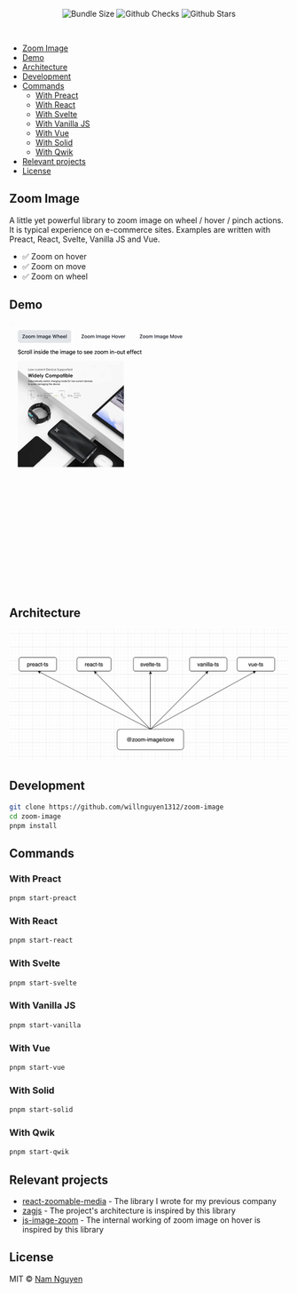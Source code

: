 <p align="center">
  <img alt="Bundle Size" src="https://badgen.net/bundlephobia/minzip/@zoom-image/core"/>
  <img alt="Github Checks" src="https://badgen.net/github/checks/willnguyen1312/zoom-image/main"/>
  <img alt="Github Stars" src="https://badgen.net/github/stars/willnguyen1312/zoom-image" />
</p>

<br />

- [Zoom Image](#zoom-image)
- [Demo](#demo)
- [Architecture](#architecture)
- [Development](#development)
- [Commands](#commands)
  - [With Preact](#with-preact)
  - [With React](#with-react)
  - [With Svelte](#with-svelte)
  - [With Vanilla JS](#with-vanilla-js)
  - [With Vue](#with-vue)
  - [With Solid](#with-solid)
  - [With Qwik](#with-qwik)
- [Relevant projects](#relevant-projects)
- [License](#license)

## Zoom Image

A little yet powerful library to zoom image on wheel / hover / pinch actions. It is typical experience on e-commerce
sites. Examples are written with Preact, React, Svelte, Vanilla JS and Vue.

- ✅ Zoom on hover
- ✅ Zoom on move
- ✅ Zoom on wheel

## Demo

![Demo Zoom](./images/demo.gif)

## Architecture

![Diagram](./images/diagram.png)

## Development

```bash
git clone https://github.com/willnguyen1312/zoom-image
cd zoom-image
pnpm install
```

## Commands

### With Preact

```bash
pnpm start-preact
```

### With React

```bash
pnpm start-react
```

### With Svelte

```bash
pnpm start-svelte
```

### With Vanilla JS

```bash
pnpm start-vanilla
```

### With Vue

```bash
pnpm start-vue
```

### With Solid

```bash
pnpm start-solid
```

### With Qwik

```bash
pnpm start-qwik
```

## Relevant projects

- [react-zoomable-media](https://github.com/willnguyen1312/react-zoomable-media) - The library I wrote for my previous
  company
- [zagjs](https://github.com/chakra-ui/zag) - The project's architecture is inspired by this library
- [js-image-zoom](https://github.com/malaman/js-image-zoom) - The internal working of zoom image on hover is inspired by
  this library

## License

MIT © [Nam Nguyen](https://namnguyen.design)
